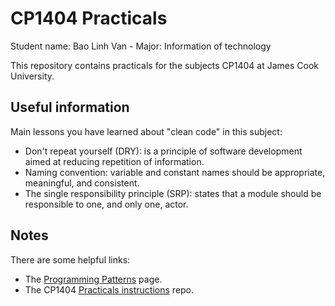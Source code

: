 # CP1404 Practicals

Student name: Bao Linh Van - Major: Information of technology

This repository contains practicals for the subjects CP1404 at James Cook University.

## Useful information
Main lessons you have learned about "clean code" in this subject:
- Don't repeat yourself (DRY): is a principle of software development aimed at reducing repetition of information.
- Naming convention: variable and constant names should be appropriate, meaningful, and consistent.
- The single responsibility principle (SRP): states that a module should be responsible to one, and only one, actor.
 ## Notes
There are some helpful links: 
- The [Programming Patterns](https://github.com/CP1404/Starter/wiki/Programming-Patterns) page.
- The CP1404 [Practicals instructions](https://github.com/CP1404/Practicals/blob/master/README.md) repo.
